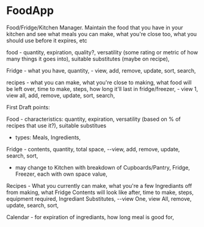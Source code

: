 # FoodApp
Food/Fridge/Kitchen Manager. Maintain the food that you have in your kitchen and see what meals you can make, what you're close too, what you should use before it expires, etc

food - quantity, expiration, quality?, versatility (some rating or metric of how many things it goes into), suitable substitutes (maybe on recipe), 

Fridge - what you have, quantity, 
           - view, add, remove, update, sort, search, 

recipes - what you can make, what you're close to making, what food will be left over, time to make, steps, how long it'll last in fridge/freezer, 
            - view 1, view all, add, remove, update, sort, search, 





First Draft points:

Food - characteristics: quantity, expiration, versatility (based on % of recipes that use it?), suitable substitues
- types: Meals, Ingredients,


Fridge - contents, quantity, total space,
 --view, add, remove, update, search, sort,
  * may change to Kitchen with breakdown of Cupboards/Pantry, Fridge, Freezer, each with own space value, 
 
 Recipes - What you currently can make, what you're a few Ingrediants off from making, what Fridge Contents will look like after, time to make, steps, equipment required, Ingrediant Substitutes, 
 --view One, view All, remove, update, search, sort, 
 
 Calendar - for expiration of ingrediants, how long meal is good for, 
